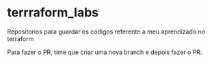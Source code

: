 # terrraform_labs
Repositorios para guardar os codigos referente a meu aprendizado no terraform

Para fazer o PR, time que criar uma nova branch e depois fazer  o PR.
